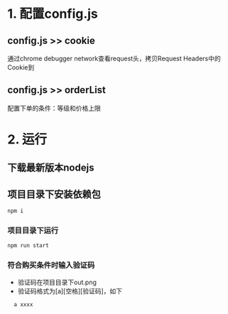 # 1. 配置config.js
## config.js >> cookie
通过chrome debugger network查看request头，拷贝Request Headers中的Cookie到

## config.js >> orderList
配置下单的条件：等级和价格上限

# 2. 运行
## 下载最新版本nodejs

## 项目目录下安装依赖包
```bash
npm i
```

### 项目目录下运行
```bash
npm run start
```

### 符合购买条件时输入验证码
- 验证码在项目目录下out.png
- 验证码格式为[a][空格][验证码]，如下
```bash
  a xxxx
```